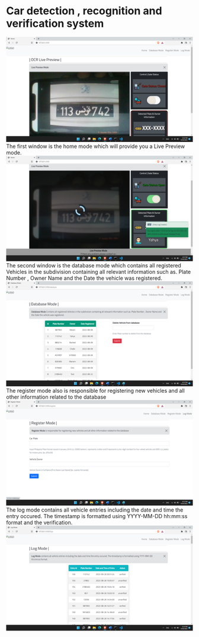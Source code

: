 # Car detection , recognition and verification system
<p><img src="https://github.com/yahyahajlaoui/car_det_reco/blob/931cd6ffc3551a8365828e4d612a22f83b9fc616/test/Untitled.png">
 The first window is the home mode which will provide you a Live Preview mode.
<img src="https://github.com/yahyahajlaoui/car_det_reco/blob/931cd6ffc3551a8365828e4d612a22f83b9fc616/test/Untitled1.png">
The second window is the database mode which contains all registered Vehicles in the subdivision containing all relevant information such as. Plate Number , Owner Name and the Date the vehicle was registered.
<img src="https://github.com/yahyahajlaoui/car_det_reco/blob/931cd6ffc3551a8365828e4d612a22f83b9fc616/test/Untitled2.png">
The register mode also is responsible for registering new vehicles and all other information related to the database
<img src="https://github.com/yahyahajlaoui/car_det_reco/blob/931cd6ffc3551a8365828e4d612a22f83b9fc616/test/Untitled3.png">
The log mode contains all vehicle entries including the date and time the entry occured. The timestamp is formatted using YYYY-MM-DD hh:mm:ss format and the verification.
<img src="https://github.com/yahyahajlaoui/car_det_reco/blob/931cd6ffc3551a8365828e4d612a22f83b9fc616/test/Untitled4.png">

